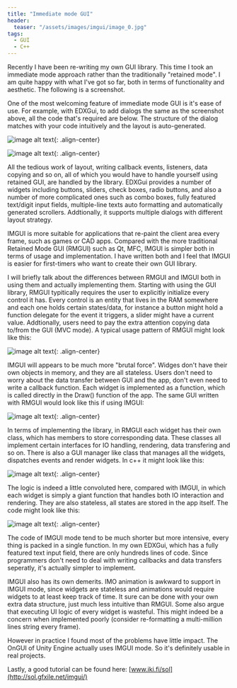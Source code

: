 ```yaml
---
title: "Immediate mode GUI"
header:
  teaser: "/assets/images/imgui/image_0.jpg"
tags:
  - GUI
  - C++
---
```


Recently I have been re-writing my own GUI library. This time I took an immediate mode approach rather than the traditionally "retained mode". I am quite happy with what I've got so far, both in terms of functionality and aesthetic. The following is a screenshot.

One of the most welcoming feature of immediate mode GUI is it's ease of use. For example, with EDXGui, to add dialogs the same as the screenshot above, all the code that's required are below. The structure of the dialog matches with your code intuitively and the layout is auto-generated.

![image alt text](/assets/images/imgui/image_1.png){: .align-center}

![image alt text](/assets/images/imgui/image_2.png){: .align-center}

All the tedious work of layout, writing callback events, listeners, data copying and so on, all of which you would have to handle yourself using retained GUI, are handled by the library. EDXGui provides a number of widgets including buttons, sliders, check boxes, radio buttons, and also a number of more complicated ones such as combo boxes, fully featured text/digit input fields, multiple-line texts auto formatting and automatically generated scrollers. Addtionally, it supports multiple dialogs with different layout strategy.

IMGUI is more suitable for applications that re-paint the client area every frame, such as games or CAD apps. Compared with the more traditional Retained Mode GUI (RMGUI) such as Qt, MFC, IMGUI is simpler both in terms of usage and implementation. I have written both and I feel that IMGUI is easier for first-timers who want to create their own GUI library.

I will briefly talk about the differences between RMGUI and IMGUI both in using them and actually implementing them. Starting with using the GUI library, RMGUI typitically requires the user to explicitly initialize every control it has. Every control is an entity that lives in the RAM somewhere and each one holds certain states/data, for instance a button might hold a function delegate for the event it triggers, a slider might have a current value. Addtionally, users need to pay the extra attention copying data to/from the GUI (MVC mode). A typical usage pattern of RMGUI might look like this:

![image alt text](/assets/images/imgui/image_3.png){: .align-center}

IMGUI will appears to be much more "brutal force". Widges don't have their own objects in memory, and they are all stateless. Users don't need to worry about the data transfer between GUI and the app, don't even need to write a callback function. Each widget is implemented as a function, which is called directly in the Draw() function of the app. The same GUI written with RMGUI would look like this if using IMGUI:

![image alt text](/assets/images/imgui/image_4.png){: .align-center}

In terms of implementing the library, in RMGUI each widget has their own class, which has members to store corresponding data. These classes all implement certain interfaces for IO handling, rendering, data transfering and so on. There is also a GUI manager like class that manages all the widgets, dispatches events and render widgets. In c++ it might look like this:

![image alt text](/assets/images/imgui/image_5.png){: .align-center}

The logic is indeed a little convoluted here, compared with IMGUI, in which each widget is simply a giant function that handles both IO interaction and rendering. They are also stateless, all states are stored in the app itself. The code might look like this:

![image alt text](/assets/images/imgui/image_6.png){: .align-center}

The code of IMGUI mode tend to be much shorter but more intensive, every thing is packed in a single function. In my own EDXGui, which has a fully featured text input field, there are only hundreds lines of code. Since programmers don't need to deal with writing callbacks and data transfers seperatly, it's actually simpler to implement.

IMGUI also has its own demerits. IMO animation is awkward to support in IMGUI mode, since widgets are stateless and animations would require widgets to at least keep track of time. It sure can be done with your own extra data structure, just much less intuitive than RMGUI. Some also argue that executing UI logic of every widget is wasteful. This might indeed be a concern when implemented poorly (consider re-formatting a multi-million lines string every frame).

However in practice I found most of the problems have little impact. The OnGUI of Unity Engine actually uses IMGUI mode. So it's definitely usable in real projects.

Lastly, a good tutorial can be found here: [www.iki.fi/sol](http://sol.gfxile.net/imgui/)

